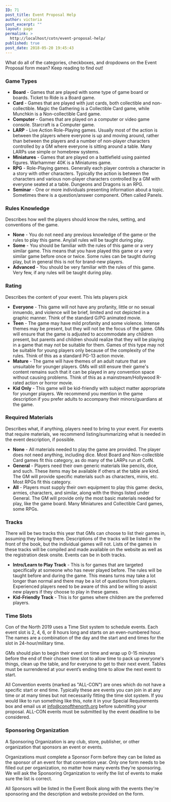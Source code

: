 ```yaml
---
ID: 71
post_title: Event Proposal Help
author: victoria
post_excerpt: ""
layout: page
permalink: >
  http://localhost/cotn/event-proposal-help/
published: true
post_date: 2018-05-20 19:45:43
---
```

What do all of the categories, checkboxes, and dropdowns on the Event Proposal form mean? Keep reading to find out!
<h3><a id="Game_Types"></a>Game Types</h3>
<ul>
 	<li><strong>Board</strong> - Games that are played with some type of game board or boards. Ticket to Ride is a Board game.</li>
 	<li><strong>Card</strong> - Games that are played with just cards, both collectible and non-collectible. Magic the Gathering is a Collectible Card game, while Munchkin is a Non-collectible Card game.</li>
 	<li><strong>Computer</strong> - Games that are played on a computer or video game console. Starcraft is a Computer game.</li>
 	<li><strong>LARP</strong> - Live Action Role-Playing games. Usually most of the action is between the players where everyone is up and moving around, rather than between the players and a number of non-player characters controlled by a GM where everyone is sitting around a table. Many LARPs use simple or homebrew systems.</li>
 	<li><strong>Miniatures</strong> - Games that are played on a battlefield using painted figures. Warhammer 40K is a Miniatures game.</li>
 	<li><strong>RPG</strong> - Role-Playing games. Generally each player controls a character in a story with other characters. Typically the action is between the characters and various non-player characters controlled by a GM with everyone seated at a table. Dungeons and Dragons is an RPG.</li>
 	<li><strong>Seminar</strong> - One or more individuals presenting information about a topic. Sometimes there is a question/answer component. Often called Panels.</li>
</ul>
<h3><a id="Rules_Knowledge"></a>Rules Knowledge</h3>
Describes how well the players should know the rules, setting, and conventions of the game.
<ul>
 	<li><strong>None</strong> - You do not need any previous knowledge of the game or the rules to play this game. Any/all rules will be taught during play.</li>
 	<li><strong>Some</strong> - You should be familiar with the rules of this game or a very similar game. This means that you have played this game or a very similar game before once or twice. Some rules can be taught during play, but in general this is not for brand-new players.</li>
 	<li><strong>Advanced</strong> - You should be very familiar with the rules of this game. Very few, if any rules will be taught during play.</li>
</ul>
<h3><a id="Rating"></a>Rating</h3>
Describes the content of your event. This lets players pick
<ul>
 	<li><strong>Everyone</strong> - This game will not have any profanity, little or no sexual innuendo, and violence will be brief, limited and not depicted in a graphic manner. Think of the standard G/PG animated movie.</li>
 	<li><strong>Teen</strong> - The game may have mild profanity and some violence. Intense themes may be present, but they will not be the focus of the game. GMs will ensure that the game is adjusted to accommodate any children present, but parents and children should realize that they will be playing in a game that may not be suitable for them. Games of this type may not be suitable for young players only because of the complexity of the rules. Think of this as a standard PG-13 action movie.</li>
 	<li><strong>Mature</strong> - The game will have themes of an adult nature that are unsuitable for younger players. GMs will still ensure their game's content remains such that it can be played in any convention space without causing problems. Think of this as a mainstream/Hollywood R-rated action or horror movie.</li>
 	<li><strong>Kid Only</strong> - This game will be kid-friendly with subject matter appropriate for younger players. We recommend you mention in the game description if you prefer adults to accompany their minors/guardians at the game.</li>
</ul>
<h3><a id="Required_Materials"></a>Required Materials</h3>
Describes what, if anything, players need to bring to your event. For events that require materials, we recommend listing/summarizing what is needed in the event description, if possible.
<ul>
 	<li><strong>None</strong> - All materials needed to play the game are provided. The player does not need anything, including dice. Most Board and Non-collectible Card games fit this category, as do many of the LARPs run at CotN.</li>
 	<li><strong>General</strong> - Players need their own generic materials like pencils, dice, and such. These items may be available if others at the table are kind. The GM will provide specific materials such as characters, minis, etc. Most RPGs fit this category.</li>
 	<li><strong>All</strong> - Players must supply their own equipment to play this game: decks, armies, characters, and similar, along with the things listed under General. The GM will provide only the most basic materials needed for play, like the game board. Many Miniatures and Collectible Card games, some RPGs.</li>
</ul>
<h3><a id="Tracks"></a>Tracks</h3>
There will be two tracks this year that GMs can choose to list their games in, assuming they belong there. Descriptions of the tracks will be listed in the front of the book, but the individual games will not. Lists of the games in these tracks will be compiled and made available on the website as well as the registration desk onsite. Events can be in both tracks.
<ul>
 	<li><strong>Intro/Learn to Play Track</strong> - This is for games that are targeted specifically at someone who has never played before. The rules will be taught before and during the game. This means turns may take a lot longer than normal and there may be a lot of questions from players. Experienced players need to be aware of this and be willing to assist new players if they choose to play in these games.</li>
 	<li><strong>Kid-Friendly Track</strong> - This is for games where children are the preferred players.</li>
</ul>
<h3><a id="Time_Slots"></a>Time Slots</h3>
Con of the North 2019 uses a Time Slot system to schedule events. Each event slot is 2, 4, 6, or 8 hours long and starts on an even-numbered hour. The names are a combination of the day and the start and end times for the slot in 24-hour/military time.

GMs should plan to begin their event on time and wrap up 0-15 minutes before the end of their chosen time slot to allow time to pack up everyone's things, clean up the table, and for everyone to get to their next event. Tables must be surrendered at your event’s ending time to allow the next event to start.

All Convention events (marked as "ALL-CON") are ones which do not have a specific start or end time. Typically these are events you can join in at any time or at many times but not necessarily fitting the time slot system. If you would like to run something like this, note it in your Special Requirements box and email us at <a href="mailto:info@conofthenorth.org">info@conofthenorth.org</a> before submitting your proposal. ALL-CON events must be submitted by the event deadline to be considered.
<h3><a id="Sponsoring_Organization"></a>Sponsoring Organization</h3>
A Sponsoring Organization is any club, store, publisher, or other organization that sponsors an event or events.

Organizations must complete a Sponsor Form before they can be listed as the sponsor of an event for that convention year. Only one form needs to be filled out per organization, no matter how many events they're sponsoring. We will ask the Sponsoring Organization to verify the list of events to make sure the list is correct.

All Sponsors will be listed in the Event Book along with the events they're sponsoring and the description and website provided on the form.